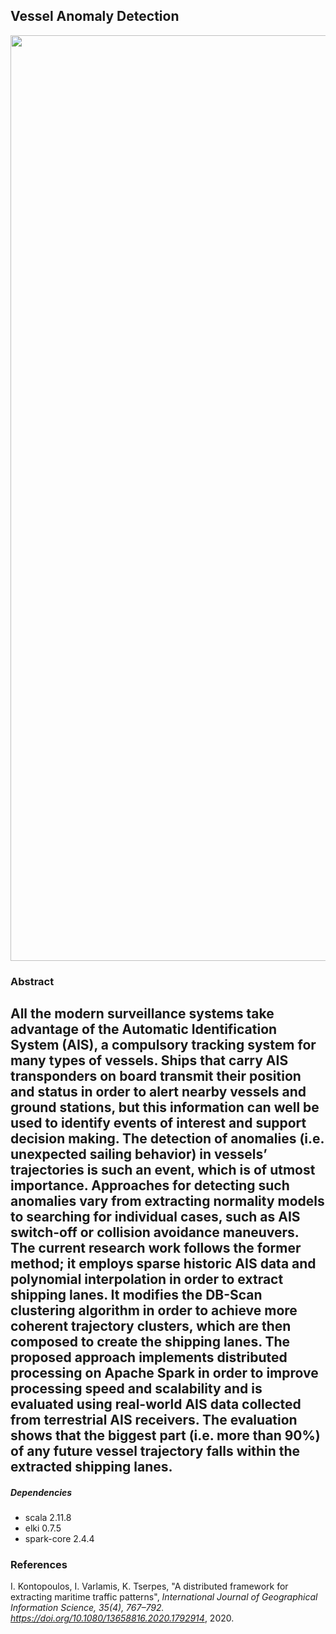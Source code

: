 ## Vessel Anomaly Detection


<p align="center">
  <img width="3376" height="1481" src="[https://github.com/f-coda/VesselAnomalyDetection-IJGIS-/blob/master/routes.jpg](https://github.com/f-coda/VesselAnomalyDetection-IJGIS-/blob/master/routes.jpg)" alt="Sublime's custom image"/>
</p>


### Abstract

All the modern surveillance systems take advantage of the Automatic Identification System (AIS), a compulsory tracking system for many types of vessels. Ships that carry AIS transponders on board transmit their position and status in order to alert nearby vessels and ground stations, but this information can well be used to identify events of interest and support decision making. The detection of anomalies (i.e. unexpected sailing behavior) in vessels’ trajectories is such an event, which is of utmost importance. Approaches for detecting such anomalies vary from extracting normality models to searching for individual cases, such as AIS switch-off or collision avoidance maneuvers. The current research work follows the former method; it employs sparse historic AIS data and polynomial interpolation in order to extract shipping lanes. It modifies the DB-Scan clustering algorithm in order to achieve more coherent trajectory clusters, which are then composed to create the shipping lanes. The proposed approach implements distributed processing on Apache Spark in order to improve processing speed and scalability and is evaluated using real-world AIS data collected from terrestrial AIS receivers. The evaluation shows that the biggest part (i.e. more than 90%) of any future vessel trajectory falls within the extracted shipping lanes.
---

##### Dependencies

- scala 2.11.8
- elki 0.7.5
- spark-core 2.4.4

### References

I. Kontopoulos, I. Varlamis, K. Tserpes, "A distributed framework for extracting maritime traffic patterns", *International Journal of Geographical Information Science, 35(4), 767–792. https://doi.org/10.1080/13658816.2020.1792914*, 2020.  
